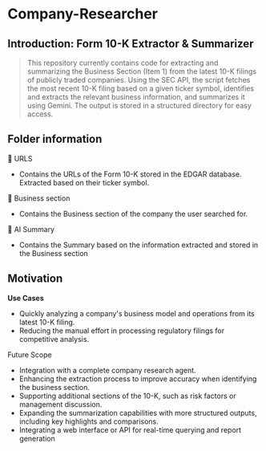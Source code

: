 # Company-Researcher

## Introduction: Form 10-K Extractor & Summarizer
> This repository currently contains code for extracting and summarizing the Business Section (Item 1) from the latest 10-K filings of publicly traded companies. Using the SEC API, the script fetches the most recent 10-K filing based on a given ticker symbol, identifies and extracts the relevant business information, and summarizes it using Gemini. The output is stored in a structured directory for easy access.

## Folder information
📂 URLS
- Contains the URLs of the Form 10-K stored in the EDGAR database. Extracted based on their ticker symbol.

📂 Business section
- Contains the Business section of the company the user searched for.

📂 AI Summary
- Contains the Summary based on the information extracted and stored in the Business section

## Motivation
**Use Cases**
- Quickly analyzing a company's business model and operations from its latest 10-K filing.
- Reducing the manual effort in processing regulatory filings for competitive analysis.
   
Future Scope
- Integration with a complete company research agent.
- Enhancing the extraction process to improve accuracy when identifying the business section.
- Supporting additional sections of the 10-K, such as risk factors or management discussion.
- Expanding the summarization capabilities with more structured outputs, including key highlights and comparisons.
- Integrating a web interface or API for real-time querying and report generation
